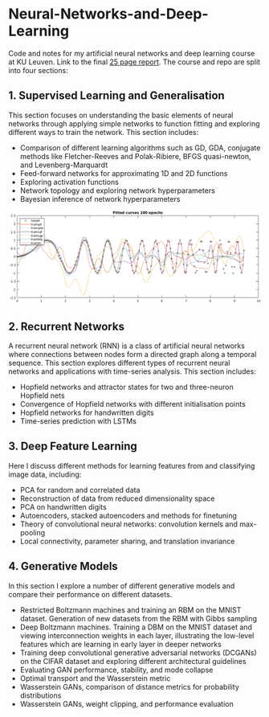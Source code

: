 # Neural-Networks-and-Deep-Learning
Code and notes for my artificial neural networks and deep learning course at KU Leuven. Link to the final [25 page report](final-report.pdf). 
The course and repo are split into four sections:

## 1. Supervised Learning and Generalisation
This section focuses on understanding the basic elements of neural networks through applying simple networks to function fitting and exploring different ways to train the network. This section includes:
  * Comparison of different learning algorithms such as GD, GDA, conjugate methods like Fletcher-Reeves and Polak-Ribiere, BFGS quasi-newton, and Levenberg-Marquardt
  * Feed-forward networks for approximating 1D and 2D functions
  * Exploring activation functions
  * Network topology and exploring network hyperparameters
  * Bayesian inference of network hyperparameters

![test](/images/fitted_curves.png)
  
## 2. Recurrent Networks
A recurrent neural network (RNN) is a class of artificial neural networks where connections between nodes form a directed graph along a temporal sequence. This section explores different types of recurrent neural networks and applications with time-series analysis. This section includes:
* Hopfield networks and attractor states for two and three-neuron Hopfield nets
* Convergence of Hopfield networks with different initialisation points
* Hopfield networks for handwritten digits
* Time-series prediction with LSTMs

## 3. Deep Feature Learning
Here I discuss different methods for learning features from and classifying image data, including:
* PCA for random and correlated data
* Reconstruction of data from reduced dimensionality space
* PCA on handwritten digits
* Autoencoders, stacked autoencoders and methods for finetuning
* Theory of convolutional neural networks: convolution kernels and max-pooling 
* Local connectivity, parameter sharing, and translation invariance

## 4. Generative Models
In this section I explore a number of different generative models and compare their performance on different datasets.
* Restricted Boltzmann machines and training an RBM on the MNIST dataset. Generation of new datasets from the RBM with Gibbs sampling
* Deep Boltzmann machines. Training a DBM on the MNIST dataset and viewing interconnection weights in each layer, illustrating the low-level features which are learning in early layer in deeper networks
* Training deep convolutional generative adversarial networks (DCGANs) on the CIFAR dataset and exploring different architectural guidelines
* Evaluating GAN performance, stability, and mode collapse
* Optimal transport and the Wasserstein metric
* Wasserstein GANs, comparison of distance metrics for probability distributions
* Wasserstein GANs, weight clipping, and performance evaluation
